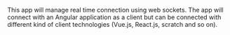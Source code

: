 This app will manage real time connection using web sockets.
The app will connect with an Angular application as a client but can be connected with different kind of client technologies (Vue.js, React.js, scratch and so on).
